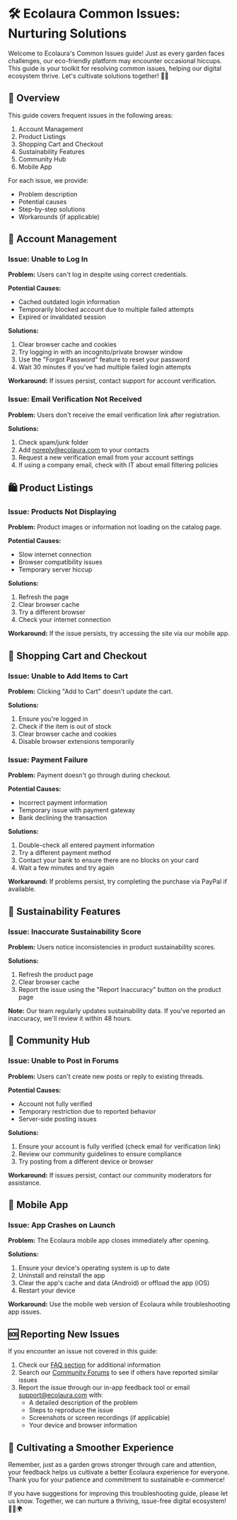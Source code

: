# 🛠️ Ecolaura Common Issues: Nurturing Solutions

Welcome to Ecolaura's Common Issues guide! Just as every garden faces challenges, our eco-friendly platform may encounter occasional hiccups. This guide is your toolkit for resolving common issues, helping our digital ecosystem thrive. Let's cultivate solutions together! 🌿🔧

## 🎯 Overview

This guide covers frequent issues in the following areas:
1. Account Management
2. Product Listings
3. Shopping Cart and Checkout
4. Sustainability Features
5. Community Hub
6. Mobile App

For each issue, we provide:
- Problem description
- Potential causes
- Step-by-step solutions
- Workarounds (if applicable)

## 👤 Account Management

### Issue: Unable to Log In

**Problem:** Users can't log in despite using correct credentials.

**Potential Causes:**
- Cached outdated login information
- Temporarily blocked account due to multiple failed attempts
- Expired or invalidated session

**Solutions:**
1. Clear browser cache and cookies
2. Try logging in with an incognito/private browser window
3. Use the "Forgot Password" feature to reset your password
4. Wait 30 minutes if you've had multiple failed login attempts

**Workaround:** If issues persist, contact support for account verification.

### Issue: Email Verification Not Received

**Problem:** Users don't receive the email verification link after registration.

**Solutions:**
1. Check spam/junk folder
2. Add noreply@ecolaura.com to your contacts
3. Request a new verification email from your account settings
4. If using a company email, check with IT about email filtering policies

## 🛍️ Product Listings

### Issue: Products Not Displaying

**Problem:** Product images or information not loading on the catalog page.

**Potential Causes:**
- Slow internet connection
- Browser compatibility issues
- Temporary server hiccup

**Solutions:**
1. Refresh the page
2. Clear browser cache
3. Try a different browser
4. Check your internet connection

**Workaround:** If the issue persists, try accessing the site via our mobile app.

## 🛒 Shopping Cart and Checkout

### Issue: Unable to Add Items to Cart

**Problem:** Clicking "Add to Cart" doesn't update the cart.

**Solutions:**
1. Ensure you're logged in
2. Check if the item is out of stock
3. Clear browser cache and cookies
4. Disable browser extensions temporarily

### Issue: Payment Failure

**Problem:** Payment doesn't go through during checkout.

**Potential Causes:**
- Incorrect payment information
- Temporary issue with payment gateway
- Bank declining the transaction

**Solutions:**
1. Double-check all entered payment information
2. Try a different payment method
3. Contact your bank to ensure there are no blocks on your card
4. Wait a few minutes and try again

**Workaround:** If problems persist, try completing the purchase via PayPal if available.

## 🌱 Sustainability Features

### Issue: Inaccurate Sustainability Score

**Problem:** Users notice inconsistencies in product sustainability scores.

**Solutions:**
1. Refresh the product page
2. Clear browser cache
3. Report the issue using the "Report Inaccuracy" button on the product page

**Note:** Our team regularly updates sustainability data. If you've reported an inaccuracy, we'll review it within 48 hours.

## 👥 Community Hub

### Issue: Unable to Post in Forums

**Problem:** Users can't create new posts or reply to existing threads.

**Potential Causes:**
- Account not fully verified
- Temporary restriction due to reported behavior
- Server-side posting issues

**Solutions:**
1. Ensure your account is fully verified (check email for verification link)
2. Review our community guidelines to ensure compliance
3. Try posting from a different device or browser

**Workaround:** If issues persist, contact our community moderators for assistance.

## 📱 Mobile App

### Issue: App Crashes on Launch

**Problem:** The Ecolaura mobile app closes immediately after opening.

**Solutions:**
1. Ensure your device's operating system is up to date
2. Uninstall and reinstall the app
3. Clear the app's cache and data (Android) or offload the app (iOS)
4. Restart your device

**Workaround:** Use the mobile web version of Ecolaura while troubleshooting app issues.

## 🆘 Reporting New Issues

If you encounter an issue not covered in this guide:

1. Check our [FAQ section](./faq.md) for additional information
2. Search our [Community Forums](https://community.ecolaura.com) to see if others have reported similar issues
3. Report the issue through our in-app feedback tool or email support@ecolaura.com with:
   - A detailed description of the problem
   - Steps to reproduce the issue
   - Screenshots or screen recordings (if applicable)
   - Your device and browser information

## 🌿 Cultivating a Smoother Experience

Remember, just as a garden grows stronger through care and attention, your feedback helps us cultivate a better Ecolaura experience for everyone. Thank you for your patience and commitment to sustainable e-commerce!

If you have suggestions for improving this troubleshooting guide, please let us know. Together, we can nurture a thriving, issue-free digital ecosystem! 🌱💚🌍